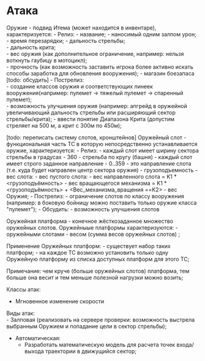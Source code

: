 
# Атака #

Оружие - подвид Итема (может находится в инвентаре), характеризуется:
	- Релиз:
		- название;
		- наносимый одним залпом урон;
		- время перезарядки;
		- дальность стрельбы;		
		- дальность крита;		
		- вес оружия (как дополнительное ограничение, например: нельзя воткнуть гаубицу в мотоцикл);		
    	- прочность (как возможность заставить игрока более активно искать способы заработка для обновления вооружения);
        - магазин боезапаса [todo: обсудить]
	- Пострелиз: 		
		- создание классов оружия и соответствующих линеек вооружения(например: пулемет -> тяжелый пулемет -> спаренный пулемет);		   
		- возможность улучшения оружия (например: апгрейд в оружейной увеличивающий дальность стрельбы или расширяющий
           сектор стрельбы/крита);
		- ввести понятие Диапазона Крита (допустим стреляет на 500 м, а крит с 300м по 450м);


[todo: переписать систему слотов, кронштейнов]
Оружейный слот - функциональная часть ТС в которую непосредственно устанавливается оружие, характеризуется:
	- Релиз:
		- каждый слот имеет ширину сектора стрельбы в градусах
			- 360 - стрельба по кругу (башня)
		- каждый слот имеет строго заданное направление
			- 0..359 - это направление слота (т.е. куда будет направлен центр сектора оружия)
		- грузоподъемность
		- вес слота:
			- вес пустого слота:
				- вес направленного слота = K1 * <грузоподъёмность>
				- вес вращающегося механизма = K1 * <грузоподъёмность> +  <Вес_механизма_вращения ==K2>
			- вес Оружия;
	- Пострелиз:
		- ограничение слотов по классу вооружения (например: в боковую бойницу можно поставить только оружие класса "пулемет");
	- Обсудить: 
		- возможность улучшения слотов
			
Оружейная платформа - конечное жёсткозаданное множество оружейных слотов.
Оружейныые платформы характеризуются:
	- оружейными слотами
	- весом (сумма весов оружейных слотов) ;

Применение Оружейных платформ:
	- существует набор таких платформ;
	- на каждое ТС возможно установить только одну Оружейную платформу из списка доступных платформ для этого ТС;

Примечание: чем круче (больше оружейных слотов) платформа, тем больше она весит и тем меньше полезной нагрузки можно возить;
									


Классы атак:
- Мгновенное изменение скорости

									
Виды атак:   
	- Залповая (реализовать на сервере проверки: возможность выстрела выбранным Оружием и попадание цели в сектор стрельбы);		

- Автоматическая:
    - Разработать математическую модель для расчета точек входа/выхода траектории в движущийся сектор;
